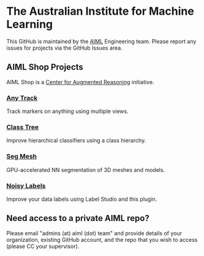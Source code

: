 The Australian Institute for Machine Learning
========================

This GitHub is maintained by the [AIML](https://www.adelaide.edu.au/aiml/) Engineering team. Please report any issues for projects via the GitHub Issues area.

## AIML Shop Projects

AIML Shop is a [Center for Augmented Reasoning](https://www.adelaide.edu.au/aiml/car) initiative.

### [Any Track](https://github.com/aiml-au/anytrack)

Track markers on anything using multiple views.

### [Class Tree](https://github.com/aiml-au/classtree)

Improve hierarchical classifiers using a class hierarchy.

### [Seg Mesh](https://github.com/aiml-au/segmesh)

GPU-accelerated NN segmentation of 3D meshes and models.

### [Noisy Labels](https://github.com/aiml-au/noisylabels)

Improve your data labels using Label Studio and this plugin.

## Need access to a private AIML repo?

Please email "admins (at) aiml (dot) team" and provide details of your organization, existing GitHub account, and the repo that you wish to access (please CC your supervisor).
